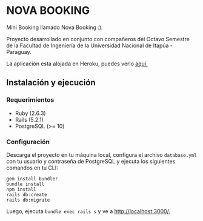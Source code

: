# NOVA BOOKING
Mini Booking llamado Nova Booking :). 

Proyecto desarrollado en conjunto con compañeros del Octavo Semestre de la Facultad de Ingeniería de 
la Universidad Nacional de Itapúa - Paraguay. 

La aplicación esta alojada en Heroku, puedes verlo [aquí.](https://novabooking-production.herokuapp.com/)
## Instalación y ejecución
### Requerimientos
* Ruby (2.6.3)
* Rails (5.2.1)
* PostgreSQL (>= 10)
### Configuración
Descarga el proyecto en tu máquina local, configura el archivo `database.yml` con tu usuario y contraseña de 
PostgreSQL y ejecuta los siguientes comandos en tu CLI:
```
gem install bundler
bundle install
npm install
rails db:create
rails db:migrate
```
Luego, ejecuta `bundle exec rails s` y ve a [http://localhost:3000/.](http://localhost:3000/)